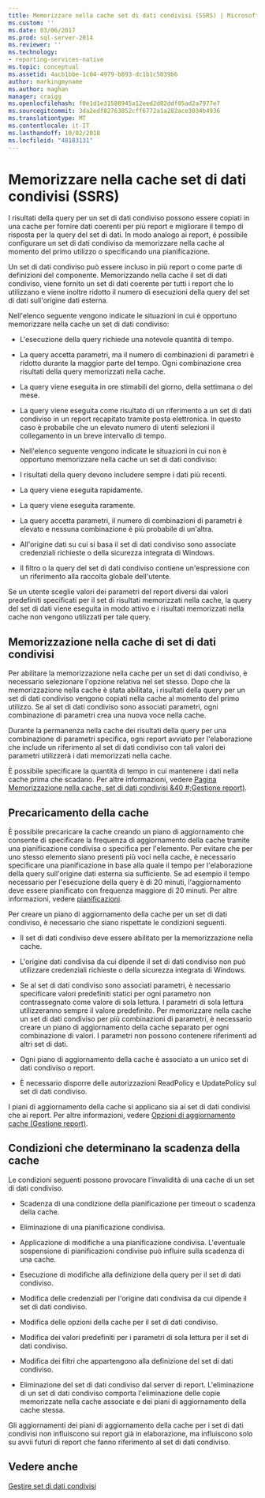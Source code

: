 ```yaml
---
title: Memorizzare nella cache set di dati condivisi (SSRS) | Microsoft Docs
ms.custom: ''
ms.date: 03/06/2017
ms.prod: sql-server-2014
ms.reviewer: ''
ms.technology:
- reporting-services-native
ms.topic: conceptual
ms.assetid: 4acb1bbe-1c04-4979-b893-dc1b1c5039b6
author: markingmyname
ms.author: maghan
manager: craigg
ms.openlocfilehash: f0e1d1e31588945a12eed2d82ddf05ad2a7977e7
ms.sourcegitcommit: 3da2edf82763852cff6772a1a282ace3034b4936
ms.translationtype: MT
ms.contentlocale: it-IT
ms.lasthandoff: 10/02/2018
ms.locfileid: "48183131"
---
```

# <a name="cache-shared-datasets-ssrs"></a>Memorizzare nella cache set di dati condivisi (SSRS)
  I risultati della query per un set di dati condiviso possono essere copiati in una cache per fornire dati coerenti per più report e migliorare il tempo di risposta per la query del set di dati. In modo analogo ai report, è possibile configurare un set di dati condiviso da memorizzare nella cache al momento del primo utilizzo o specificando una pianificazione.  
  
 Un set di dati condiviso può essere incluso in più report o come parte di definizioni del componente. Memorizzando nella cache il set di dati condiviso, viene fornito un set di dati coerente per tutti i report che lo utilizzano e viene inoltre ridotto il numero di esecuzioni della query del set di dati sull'origine dati esterna.  
  
 Nell'elenco seguente vengono indicate le situazioni in cui è opportuno memorizzare nella cache un set di dati condiviso:  
  
-   L'esecuzione della query richiede una notevole quantità di tempo.  
  
-   La query accetta parametri, ma il numero di combinazioni di parametri è ridotto durante la maggior parte del tempo. Ogni combinazione crea risultati della query memorizzati nella cache.  
  
-   La query viene eseguita in ore stimabili del giorno, della settimana o del mese.  
  
-   La query viene eseguita come risultato di un riferimento a un set di dati condiviso in un report recapitato tramite posta elettronica. In questo caso è probabile che un elevato numero di utenti selezioni il collegamento in un breve intervallo di tempo.  
  
-   Nell'elenco seguente vengono indicate le situazioni in cui non è opportuno memorizzare nella cache un set di dati condiviso:  
  
-   I risultati della query devono includere sempre i dati più recenti.  
  
-   La query viene eseguita rapidamente.  
  
-   La query viene eseguita raramente.  
  
-   La query accetta parametri, il numero di combinazioni di parametri è elevato e nessuna combinazione è più probabile di un'altra.  
  
-   All'origine dati su cui si basa il set di dati condiviso sono associate credenziali richieste o della sicurezza integrata di Windows.  
  
-   Il filtro o la query del set di dati condiviso contiene un'espressione con un riferimento alla raccolta globale dell'utente.  
  
 Se un utente sceglie valori dei parametri del report diversi dai valori predefiniti specificati per il set di risultati memorizzati nella cache, la query del set di dati viene eseguita in modo attivo e i risultati memorizzati nella cache non vengono utilizzati per tale query.  
  
## <a name="caching-shared-datasets"></a>Memorizzazione nella cache di set di dati condivisi  
 Per abilitare la memorizzazione nella cache per un set di dati condiviso, è necessario selezionare l'opzione relativa nel set stesso. Dopo che la memorizzazione nella cache è stata abilitata, i risultati della query per un set di dati condiviso vengono copiati nella cache al momento del primo utilizzo. Se al set di dati condiviso sono associati parametri, ogni combinazione di parametri crea una nuova voce nella cache.  
  
 Durante la permanenza nella cache dei risultati della query per una combinazione di parametri specifica, ogni report avviato per l'elaborazione che include un riferimento al set di dati condiviso con tali valori dei parametri utilizzerà i dati memorizzati nella cache.  
  
 È possibile specificare la quantità di tempo in cui mantenere i dati nella cache prima che scadano. Per altre informazioni, vedere [Pagina Memorizzazione nella cache, set di dati condivisi &40 #;Gestione report&#41;](../caching-page-shared-datasets-report-manager.md).  
  
## <a name="preloading-the-cache"></a>Precaricamento della cache  
 È possibile precaricare la cache creando un piano di aggiornamento che consente di specificare la frequenza di aggiornamento della cache tramite una pianificazione condivisa o specifica per l'elemento. Per evitare che per uno stesso elemento siano presenti più voci nella cache, è necessario specificare una pianificazione in base alla quale il tempo per l'elaborazione della query sull'origine dati esterna sia sufficiente. Se ad esempio il tempo necessario per l'esecuzione della query è di 20 minuti, l'aggiornamento deve essere pianificato con frequenza maggiore di 20 minuti. Per altre informazioni, vedere [pianificazioni](../subscriptions/schedules.md).  
  
 Per creare un piano di aggiornamento della cache per un set di dati condiviso, è necessario che siano rispettate le condizioni seguenti.  
  
-   Il set di dati condiviso deve essere abilitato per la memorizzazione nella cache.  
  
-   L'origine dati condivisa da cui dipende il set di dati condiviso non può utilizzare credenziali richieste o della sicurezza integrata di Windows.  
  
-   Se al set di dati condiviso sono associati parametri, è necessario specificare valori predefiniti statici per ogni parametro non contrassegnato come valore di sola lettura. I parametri di sola lettura utilizzeranno sempre il valore predefinito. Per memorizzare nella cache un set di dati condiviso per più combinazioni di parametri, è necessario creare un piano di aggiornamento della cache separato per ogni combinazione di valori. I parametri non possono contenere riferimenti ad altri set di dati.  
  
-   Ogni piano di aggiornamento della cache è associato a un unico set di dati condiviso o report.  
  
-   È necessario disporre delle autorizzazioni ReadPolicy e UpdatePolicy sul set di dati condiviso.  
  
 I piani di aggiornamento della cache si applicano sia ai set di dati condivisi che ai report. Per altre informazioni, vedere [Opzioni di aggiornamento cache &#40;Gestione report&#41;](../cache-refresh-options-report-manager.md).  
  
## <a name="conditions-that-cause-cache-expiration"></a>Condizioni che determinano la scadenza della cache  
 Le condizioni seguenti possono provocare l'invalidità di una cache di un set di dati condiviso.  
  
-   Scadenza di una condizione della pianificazione per timeout o scadenza della cache.  
  
-   Eliminazione di una pianificazione condivisa.  
  
-   Applicazione di modifiche a una pianificazione condivisa. L'eventuale sospensione di pianificazioni condivise può influire sulla scadenza di una cache.  
  
-   Esecuzione di modifiche alla definizione della query per il set di dati condiviso.  
  
-   Modifica delle credenziali per l'origine dati condivisa da cui dipende il set di dati condiviso.  
  
-   Modifica delle opzioni della cache per il set di dati condiviso.  
  
-   Modifica dei valori predefiniti per i parametri di sola lettura per il set di dati condiviso.  
  
-   Modifica dei filtri che appartengono alla definizione del set di dati condiviso.  
  
-   Eliminazione del set di dati condiviso dal server di report. L'eliminazione di un set di dati condiviso comporta l'eliminazione delle copie memorizzate nella cache associate e dei piani di aggiornamento della cache stessa.  
  
 Gli aggiornamenti dei piani di aggiornamento della cache per i set di dati condivisi non influiscono sui report già in elaborazione, ma influiscono solo su avvii futuri di report che fanno riferimento al set di dati condiviso.  
  
## <a name="see-also"></a>Vedere anche  
 [Gestire set di dati condivisi](../report-data/manage-shared-datasets.md)  
  
  
